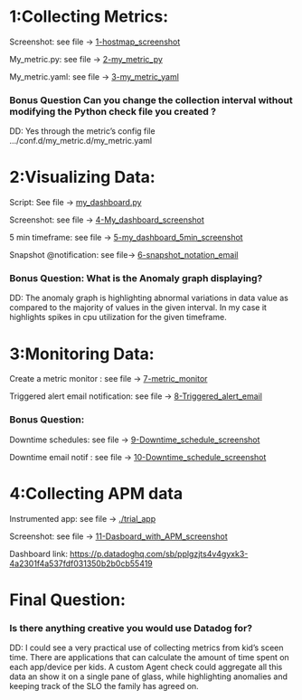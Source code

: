 # 1:Collecting Metrics:
  Screenshot: see file -> [1-hostmap_screenshot](./1-hostmap_screenshot.png)

  My_metric.py: see file -> [2-my_metric_py](./2-my_metric_py.png)
  
  My_metric.yaml: see file -> [3-my_metric_yaml](./3-my_metric_yaml.png)

  ### Bonus Question Can you change the collection interval without modifying the Python check file you created ?
  DD: Yes through the metric’s config file …/conf.d/my_metric.d/my_metric.yaml

# 2:Visualizing Data:
  Script: See file -> [my_dashboard.py](./my_dashboard.py)
  
  Screenshot: see file -> [4-My_dashboard_screenshot](./4-My_dashboard_screenshot.png)

  5 min timeframe: see file -> [5-my_dashboard_5min_screenshot](./5-my_dashboard_5min_screenshot.png)

  Snapshot @notification: see file-> [6-snapshot_notation_email](./6-snapshot_notation_email.png)

  ### Bonus Question: What is the Anomaly graph displaying? 
  DD: The anomaly graph is highlighting abnormal variations in data value as compared to the majority of values in the given interval. In my case it highlights spikes in cpu   utilization for the given timeframe.

# 3:Monitoring Data:
  Create a metric monitor : see file -> [7-metric_monitor](./7-metric_monitor.png)

  Triggered alert email notification: see file -> [8-Triggered_alert_email](./8-Triggered_alert_email.png)

  ### Bonus Question: 
  Downtime schedules: see file -> [9-Downtime_schedule_screenshot](./9-Downtime_schedule_screenshot.png)

  Downtime email notif : see file -> [10-Downtime_schedule_screenshot](./10-Downtime_schedule_screenshot.png)
 


# 4:Collecting APM data
  Instrumented app: see file -> [./trial_app](trial_app.py)
  
  Screenshot: see file -> [11-Dasboard_with_APM_screenshot](./11-Dasboard_with_APM_screenshot.png)
  
  Dashboard link: https://p.datadoghq.com/sb/pplgzjts4v4gyxk3-4a2301f4a537fdf031350b2b0cb55419



# Final Question:
  ### Is there anything creative you would use Datadog for? 
  DD: I could see a very practical use of collecting metrics from kid’s sceen time. There are applications that can calculate the amount of time spent on each app/device per   kids. A custom Agent check could aggregate all this data an show it on a single pane of glass, while highlighting anomalies and keeping track of the SLO the family has       agreed on.


